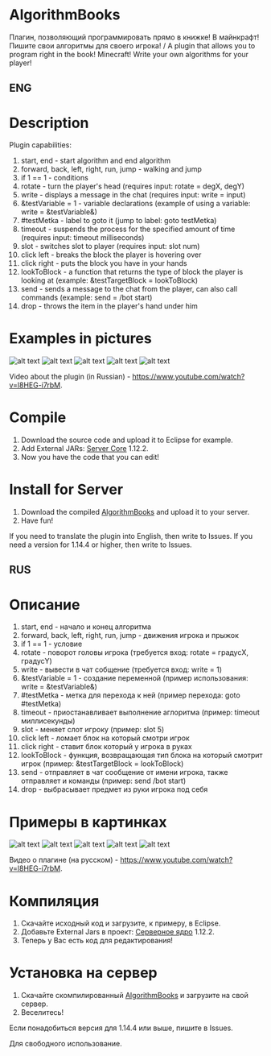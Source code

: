# AlgorithmBooks
Плагин, позволяющий программировать прямо в книжке! В майнкрафт! Пишите свои алгоритмы для своего игрока! / A plugin that allows you to program right in the book! Minecraft! Write your own algorithms for your player!

## ENG
# Description
Plugin capabilities:
1. start, end - start algorithm and end algorithm
2. forward, back, left, right, run, jump - walking and jump
3. if 1 == 1 - conditions
4. rotate - turn the player's head (requires input: rotate = degX, degY)
5. write - displays a message in the chat (requires input: write = input)
6. &testVariable = 1 - variable declarations (example of using a variable: write = &testVariable&)
7. #testMetka - label to goto it (jump to label: goto testMetka)
8. timeout - suspends the process for the specified amount of time (requires input: timeout milliseconds)
9. slot - switches slot to player (requires input: slot num)
10. click left - breaks the block the player is hovering over
11. click right - puts the block you have in your hands
12. lookToBlock - a function that returns the type of block the player is looking at (example: &testTargetBlock = lookToBlock)
13. send - sends a message to the chat from the player, can also call commands (example: send = /bot start)
14. drop - throws the item in the player's hand under him

# Examples in pictures
![alt text](/screenshots/2020-07-23_15.56.08.png "")
![alt text](/screenshots/2020-07-23_15.56.12.png "")
![alt text](/screenshots/2020-07-23_15.56.28.png "")
![alt text](/screenshots/2020-07-23_15.56.34.png "")
![alt text](/screenshots/2020-07-23_15.56.41.png "")

Video about the plugin (in Russian) - https://www.youtube.com/watch?v=l8HEG-i7rbM.

# Compile
1. Download the source code and upload it to Eclipse for example.
2. Add External JARs: [Server Core](https://getbukkit.org/download/craftbukkit) 1.12.2.
3. Now you have the code that you can edit!

# Install for Server
1. Download the compiled [AlgorithmBooks](https://github.com/Dseym/AlgorithmBooks/releases/download/AlgorithmBooks/AlgorithmBooks.jar) and upload it to your server.
2. Have fun!

If you need to translate the plugin into English, then write to Issues.
If you need a version for 1.14.4 or higher, then write to Issues.

## RUS
# Описание
1. start, end - начало и конец алгоритма
2. forward, back, left, right, run, jump - движения игрока и прыжок
3. if 1 == 1 - условие
4. rotate - поворот головы игрока (требуется вход: rotate = градусX, градусY)
5. write - вывести в чат собщение (требуется вход: write = 1)
6. &testVariable = 1 - создание переменной (пример использования: write = &testVariable&)
7. #testMetka - метка для перехода к ней (пример перехода: goto #testMetka)
8. timeout - приостанавливает выполнение аглоритма (пример: timeout миллисекунды)
9. slot - меняет слот игроку (пример: slot 5)
10. click left - ломает блок на который смотри игрок
11. click right - ставит блок который у игрока в руках
12. lookToBlock - функция, возвращающая тип блока на который смотрит игрок (пример: &testTargetBlock = lookToBlock)
13. send - отправляет в чат сообщение от имени игрока, также отправляет и команды (пример: send /bot start)
14. drop - выбрасывает предмет из руки игрока под себя

# Примеры в картинках
![alt text](/screenshots/2020-07-23_15.56.08.png "")
![alt text](/screenshots/2020-07-23_15.56.12.png "")
![alt text](/screenshots/2020-07-23_15.56.28.png "")
![alt text](/screenshots/2020-07-23_15.56.34.png "")
![alt text](/screenshots/2020-07-23_15.56.41.png "")

Видео о плагине (на русском) - https://www.youtube.com/watch?v=l8HEG-i7rbM.

# Компиляция
1. Скачайте исходный код и загрузите, к примеру, в Eclipse.
2. Добавьте External Jars в проект: [Серверное ядро](https://getbukkit.org/download/craftbukkit) 1.12.2.
3. Теперь у Вас есть код для редактирования!

# Установка на сервер
1. Скачайте скомпилированный [AlgorithmBooks](https://github.com/Dseym/AlgorithmBooks/releases/download/AlgorithmBooks/AlgorithmBooks.jar) и загрузите на свой сервер.
2. Веселитесь!

Eсли понадобиться версия для 1.14.4 или выше, пишите в Issues.

Для свободного использование.

